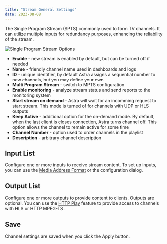 ```yaml
---
title: "Stream General Settings"
date: 2023-08-08
---
```


The Single Program Stream (SPTS) commonly used to form TV channels. It can utilize multiple inputs for redundancy purposes, enhancing the reliability of the stream.

![Single Program Stream Options](https://cdn.cesbo.com/help/astra/admin-guide/stream/general/settings.png)

- **Enable** - new stream is enabled by default, but can be turned off if needed
- **Name** - friendly channel name used in dashboards and logs
- **ID** - unique identifier, by default Astra assigns a sequential number to new channels, but you may define your own
- **Multi Program Stream** - switch to MPTS configuration
- **Enable monitoring** - analyze stream status and send reports to the monitoring system
- **Start stream on demand** - Astra will wait for an incomming request to start stream. This mode is turned of for channels with UDP or HLS outputs
- **Keep Active** - additional option for the on-demand mode. By default, when the last client is closes connection, Astra turns channel off. This option allows the channel to remain active for some time
- **Channel Number** - option used to order channels in the playlist
- **Description** - arbitrary channel description

## Input List

Configure one or more inputs to receive stream content. To set up inputs, you can use the [Media Address Format](../../getting-started/first-steps/address-format) or the configuration dialog.

## Output List

Configure one or more outputs to provide content to clients. Outputs are optional. You can use the [HTTP Play](../../delivery/http-hls/http-play) feature to provide access to channels with HLS or HTTP MPEG-TS .

## Save

Channel settings are saved when you click the Apply button.

